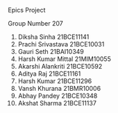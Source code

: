 Epics Project

Group Number 207
1. Diksha Sinha 21BCE11141
2. Prachi Srivastava 21BCE10031
3. Gauri Seth 21BAI10349
4. Harsh Kumar Mittal 21MIM10055
5. Akarshi Alankriti 21BCE10592
6. Aditya Raj 21BCE11161
7. Harsh Kumar 21BCE11296
8. Vansh Khurana 21BMR10006
9. Abhay Pandey 21BCE10348
10. Akshat Sharma 21BCE11137
